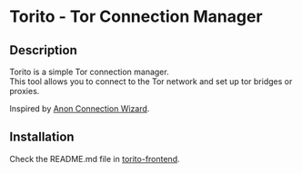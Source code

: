 # Torito - Tor Connection Manager

## Description

Torito is a simple Tor connection manager.  
This tool allows you to connect to the Tor network and set up tor bridges or proxies.

Inspired by [Anon Connection Wizard](https://www.whonix.org/wiki/Anon_Connection_Wizard).

## Installation

Check the README.md file in [torito-frontend](https://github.com/calloc134/torito-frontend).
